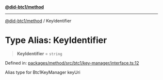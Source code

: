 [**@did-btc1/method**](../README.md)

***

[@did-btc1/method](../globals.md) / KeyIdentifier

# Type Alias: KeyIdentifier

> **KeyIdentifier** = `string`

Defined in: [packages/method/src/btc1/key-manager/interface.ts:12](https://github.com/dcdpr/did-btc1-js/blob/751aedd75738c26882a2149e644ae32b9e424707/packages/method/src/btc1/key-manager/interface.ts#L12)

Alias type for Btc1KeyManager keyUri
